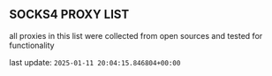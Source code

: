 ## SOCKS4 PROXY LIST

all proxies in this list were collected from open sources and tested for functionality

last update: `2025-01-11 20:04:15.846804+00:00`